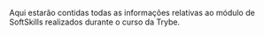 Aqui estarão contidas todas as informações relativas ao módulo de SoftSkills realizados durante o curso da Trybe.
